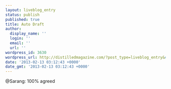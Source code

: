```yaml
---
layout: liveblog_entry
status: publish
published: true
title: Auto Draft
author:
  display_name: ''
  login: ''
  email: ''
  url: ''
wordpress_id: 3630
wordpress_url: http://distilledmagazine.com/?post_type=liveblog_entry&#038;p=3630
date: '2013-02-13 03:12:43 +0000'
date_gmt: '2013-02-13 03:12:43 +0000'
---
```

<p>@Sarang: 100% agreed</p>
